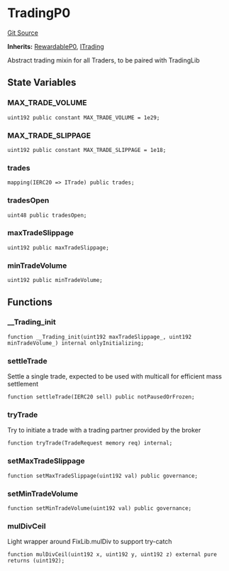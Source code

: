 # TradingP0
[Git Source](https://github.com/larrythecucumber321/protocol/blob/aabf2c9d4120808940fb3be9193cb66ea71ac351/contracts/p0/mixins/Trading.sol)

**Inherits:**
[RewardableP0](/tools/docgen/src/contracts/p0/mixins/Rewardable.sol/abstract.RewardableP0.md), [ITrading](/tools/docgen/src/contracts/interfaces/ITrading.sol/interface.ITrading.md)

Abstract trading mixin for all Traders, to be paired with TradingLib


## State Variables
### MAX_TRADE_VOLUME

```solidity
uint192 public constant MAX_TRADE_VOLUME = 1e29;
```


### MAX_TRADE_SLIPPAGE

```solidity
uint192 public constant MAX_TRADE_SLIPPAGE = 1e18;
```


### trades

```solidity
mapping(IERC20 => ITrade) public trades;
```


### tradesOpen

```solidity
uint48 public tradesOpen;
```


### maxTradeSlippage

```solidity
uint192 public maxTradeSlippage;
```


### minTradeVolume

```solidity
uint192 public minTradeVolume;
```


## Functions
### __Trading_init


```solidity
function __Trading_init(uint192 maxTradeSlippage_, uint192 minTradeVolume_) internal onlyInitializing;
```

### settleTrade

Settle a single trade, expected to be used with multicall for efficient mass settlement


```solidity
function settleTrade(IERC20 sell) public notPausedOrFrozen;
```

### tryTrade

Try to initiate a trade with a trading partner provided by the broker


```solidity
function tryTrade(TradeRequest memory req) internal;
```

### setMaxTradeSlippage


```solidity
function setMaxTradeSlippage(uint192 val) public governance;
```

### setMinTradeVolume


```solidity
function setMinTradeVolume(uint192 val) public governance;
```

### mulDivCeil

Light wrapper around FixLib.mulDiv to support try-catch


```solidity
function mulDivCeil(uint192 x, uint192 y, uint192 z) external pure returns (uint192);
```

